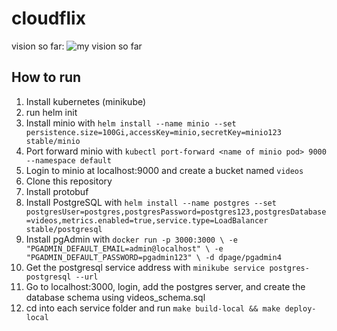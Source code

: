 # cloudflix
vision so far:
![my vision so far](https://lh5.googleusercontent.com/pyLNBtKGMFikOiJm-84kRbuMRrPn3fOLfGBjYwx4_k5TzuRiKy7NBeJaNSz1gXu0JBWhdxrI1mriijemw6Ea_jYAByDUil8g3ljpHhy3dBQ_58T-Ljcjz-OW2feBY6wFc6YatBnl=s0)

## How to run
1. Install kubernetes (minikube)
2. run helm init
3. Install minio with 
`helm install --name minio --set persistence.size=100Gi,accessKey=minio,secretKey=minio123 stable/minio`
4. Port forward minio with `kubectl port-forward <name of minio pod> 9000 --namespace default`
5. Login to minio at localhost:9000 and create a bucket named `videos`
6. Clone this repository
7. Install protobuf
8. Install PostgreSQL with 
`helm install --name postgres --set postgresUser=postgres,postgresPassword=postgres123,postgresDatabase=videos,metrics.enabled=true,service.type=LoadBalancer stable/postgresql
`
9. Install pgAdmin with `docker run -p 3000:3000 \
                         -e "PGADMIN_DEFAULT_EMAIL=admin@localhost" \
                         -e "PGADMIN_DEFAULT_PASSWORD=pgadmin123" \
                         -d dpage/pgadmin4
` 
10. Get the postgresql service address with `minikube service postgres-postgresql --url`
11. Go to localhost:3000, login, add the postgres server, and create the database schema using videos_schema.sql
11. cd into each service folder and run `make build-local && make deploy-local`
